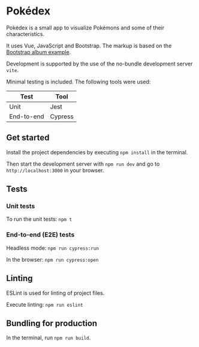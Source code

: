 # Pokédex

Pokédex is a small app to visualize Pokémons and some of their characteristics.

It uses Vue, JavaScript and Bootstrap. The markup is based on the [Bootstrap album example](https://getbootstrap.com/docs/4.0/examples/album/).

Development is supported by the use of the no-bundle development server `vite`.

Minimal testing is included. The following tools were used:

| Test       | Tool    |
| ---------- | ------- |
| Unit       | Jest    |
| End-to-end | Cypress |

## Get started

Install the project dependencies by executing `npm install` in the terminal.

Then start the development server with `npm run dev` and go to `http://localhost:3000` in your browser.

## Tests

### Unit tests

To run the unit tests: `npm t`

### End-to-end (E2E) tests

Headless mode: `npm run cypress:run`

In the browser: `npm run cypress:open`

## Linting

ESLint is used for linting of project files.

Execute linting: `npm run eslint`

## Bundling for production

In the terminal, run `npm run build`.
